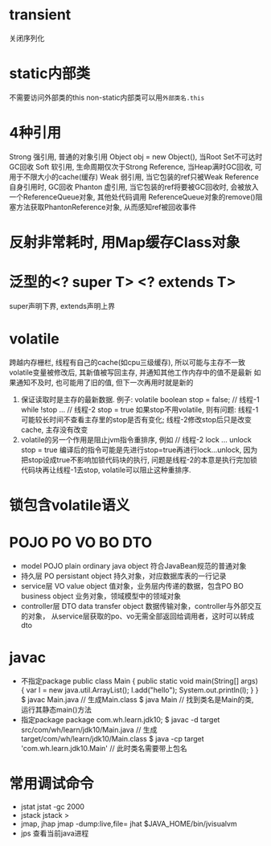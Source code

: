 # transient
关闭序列化

# static内部类
不需要访问外部类的this
non-static内部类可以用`外部类名.this`

# 4种引用
Strong  强引用, 普通的对象引用 Object obj = new Object(), 当Root Set不可达时GC回收
Soft    软引用, 生命周期仅次于Strong Reference, 当Heap满时GC回收, 可用于不限大小的cache(缓存)
Weak    弱引用, 当它包装的ref只被Weak Reference自身引用时, GC回收
Phanton 虚引用, 当它包装的ref将要被GC回收时, 会被放入一个ReferenceQueue对象, 其他处代码调用
ReferenceQueue对象的remove()阻塞方法获取PhantonReference对象, 从而感知ref被回收事件

# 反射非常耗时, 用Map缓存Class对象

# 泛型的<? super T> <? extends T>
super声明下界, extends声明上界

# volatile
跨越内存栅栏, 线程有自己的cache(如cpu三级缓存), 所以可能与主存不一致
volatile变量被修改后, 其新值被写回主存, 并通知其他工作内存中的值不是最新
如果通知不及时, 也可能用了旧的值, 但下一次再用时就是新的
1. 保证读取时是主存的最新数据. 例子:
	volatile boolean stop = false;
	// 线程-1
	while !stop
		...
	// 线程-2
	stop = true
	如果stop不用volatile, 则有问题:
		线程-1可能较长时间不查看主存里的stop是否有变化; 线程-2修改stop后只是改变cache, 主存没有改变
2. volatile的另一个作用是阻止jvm指令重排序, 例如
	// 线程-2
	lock ... unlock
	stop = true
	编译后的指令可能是先进行stop=true再进行lock...unlock, 因为把stop设成true不影响加锁代码块的执行,
	问题是线程-2的本意是执行完加锁代码块再让线程-1去stop, volatile可以阻止这种重排序.

# 锁包含volatile语义

# POJO PO VO BO DTO
- model
  POJO  plain ordinary java object    符合JavaBean规范的普通对象
- 持久层
  PO    persistant object      持久对象，对应数据库表的一行记录
- service层
  VO    value object           值对象，业务层内传递的数据，包含PO
  BO    business object        业务对象，领域模型中的领域对象
- controller层
  DTO   data transfer object   数据传输对象，controller与外部交互的对象，
                               从service层获取的po、vo无需全部返回给调用者，这时可以转成dto

# javac
- 不指定package
public class Main {
  public static void main(String[] args) {
    var l = new java.util.ArrayList<String>(); l.add("hello"); System.out.println(l);
  }
}
$ javac Main.java  // 生成Main.class
$ java Main        // 找到类名是Main的类, 运行其静态main()方法
- 指定package
package com.wh.learn.jdk10;
$ javac -d target src/com/wh/learn/jdk10/Main.java  // 生成target/com/wh/learn/jdk10/Main.class
$ java -cp target 'com.wh.learn.jdk10.Main'         // 此时类名需要带上包名

# 常用调试命令
- jstat
jstat -gc <pid> 2000
- jstack
jstack <pid> > <outfile>
- jmap, jhap
jmap -dump:live,file=<outfile> <pid>
jhat <outfile>
$JAVA_HOME/bin/jvisualvm
- jps
查看当前java进程